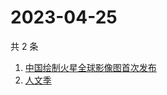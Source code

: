 # 2023-04-25

共 2 条

<!-- BEGIN -->
<!-- 最后更新时间 Tue Apr 25 2023 01:06:35 GMT+0800 (China Standard Time) -->

1. [中国绘制火星全球影像图首次发布](https://www.zhihu.com/search?q=中国绘制火星全球影像图首次发布)
1. [人文季](https://www.zhihu.com/search?q=人文季)

<!-- END -->
